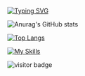 [![Typing SVG](https://readme-typing-svg.herokuapp.com/?lines=Welcome+to+Mekan's+github+page;I+am+a+web+developer)](https://git.io/typing-svg)


![Anurag's GitHub stats](https://github-readme-stats.vercel.app/api?username=Mekan-developer&theme=github_dark&show_icons=true)

[![Top Langs](https://github-readme-stats.vercel.app/api/top-langs/?username=Mekan-developer&layout=compact)](https://github.com/anuraghazra/github-readme-stats)


[![My Skills](https://skillicons.dev/icons?i=cpp,js,css,tailwind,github,ai,laravel,linkedin,mysql,php,py,vscode,vue,xd&theme=light)](https://skillicons.dev)



![visitor badge](https://visitor-badge.glitch.me/badge?page_id=Mekan-developer)
